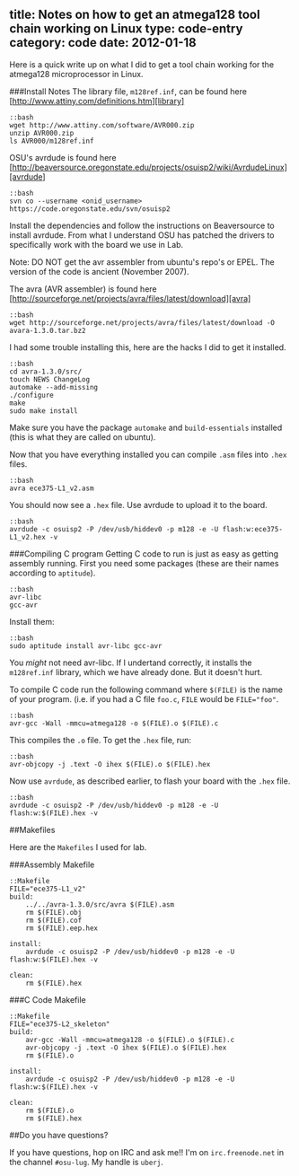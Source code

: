 title: Notes on how to get an atmega128 tool chain working on Linux
type: code-entry
category: code
date: 2012-01-18
---
Here is a quick write up on what I did to get a tool chain working for the atmega128 microprocessor in Linux.

###Install Notes
The library file, `m128ref.inf`, can be found here [http://www.attiny.com/definitions.htm][library]

    ::bash
    wget http://www.attiny.com/software/AVR000.zip
    unzip AVR000.zip
    ls AVR000/m128ref.inf

OSU's avrdude is found here [http://beaversource.oregonstate.edu/projects/osuisp2/wiki/AvrdudeLinux][avrdude]

    ::bash
    svn co --username <onid_username> https://code.oregonstate.edu/svn/osuisp2

Install the dependencies and follow the instructions on Beaversource to install avrdude. From what I understand OSU has patched the drivers to specifically work with the board we use in Lab.

Note: DO NOT get the avr assembler from ubuntu's repo's or EPEL. The version of the code is ancient (November 2007).

The avra (AVR assembler) is found here [http://sourceforge.net/projects/avra/files/latest/download][avra]

    ::bash
    wget http://sourceforge.net/projects/avra/files/latest/download -O avara-1.3.0.tar.bz2

I had some trouble installing this, here are the hacks I did to get it installed.

    ::bash
    cd avra-1.3.0/src/
    touch NEWS ChangeLog
    automake --add-missing
    ./configure
    make
    sudo make install

Make sure you have the package `automake` and `build-essentials` installed (this is what they are called on ubuntu).


Now that you have everything installed you can compile `.asm` files into `.hex` files.

    ::bash
    avra ece375-L1_v2.asm

You should now see a `.hex` file. Use avrdude to upload it to the board.

    ::bash
    avrdude -c osuisp2 -P /dev/usb/hiddev0 -p m128 -e -U flash:w:ece375-L1_v2.hex -v

###Compiling C program
Getting C code to run is just as easy as getting assembly running. First you need some packages (these are their names according to `aptitude`).

    ::bash
    avr-libc
    gcc-avr

Install them:

    ::bash
    sudo aptitude install avr-libc gcc-avr

You *might* not need avr-libc. If I undertand correctly, it installs the `m128ref.inf` library, which we have already done. But it doesn't hurt.

To compile C code run the following command where `$(FILE)` is the name of your program. (i.e. if you had a C file `foo.c`, `FILE` would be `FILE="foo"`.

    ::bash
    avr-gcc -Wall -mmcu=atmega128 -o $(FILE).o $(FILE).c

This compiles the `.o` file. To get the `.hex` file, run:

    ::bash
    avr-objcopy -j .text -O ihex $(FILE).o $(FILE).hex

Now use `avrdude`, as described earlier, to flash your board with the `.hex` file.

    ::bash
    avrdude -c osuisp2 -P /dev/usb/hiddev0 -p m128 -e -U flash:w:$(FILE).hex -v

##Makefiles

Here are the `Makefiles` I used for lab.

###Assembly Makefile

    ::Makefile
    FILE="ece375-L1_v2"
    build:
        ../../avra-1.3.0/src/avra $(FILE).asm
        rm $(FILE).obj
        rm $(FILE).cof
        rm $(FILE).eep.hex

    install:
        avrdude -c osuisp2 -P /dev/usb/hiddev0 -p m128 -e -U flash:w:$(FILE).hex -v

    clean:
        rm $(FILE).hex

###C Code Makefile

    ::Makefile
    FILE="ece375-L2_skeleton"
    build:
        avr-gcc -Wall -mmcu=atmega128 -o $(FILE).o $(FILE).c
        avr-objcopy -j .text -O ihex $(FILE).o $(FILE).hex
        rm $(FILE).o

    install:
        avrdude -c osuisp2 -P /dev/usb/hiddev0 -p m128 -e -U flash:w:$(FILE).hex -v

    clean:
        rm $(FILE).o
        rm $(FILE).hex


##Do you have questions?

If you have questions, hop on IRC and ask me!! I'm on `irc.freenode.net` in the channel `#osu-lug`. My handle is `uberj`.

[library]:http://www.attiny.com/definitions.htm
[avrdude]:http://beaversource.oregonstate.edu/projects/osuisp2/wiki/AvrdudeLinux
[avra]:http://sourceforge.net/projects/avra/files/latest/download
